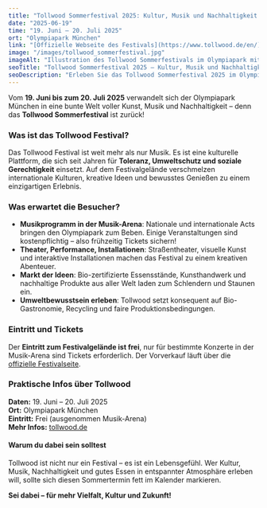 ```yaml
---
title: "Tollwood Sommerfestival 2025: Kultur, Musik und Nachhaltigkeit im Olympiapark"
date: "2025-06-19"
time: "19. Juni – 20. Juli 2025"
ort: "Olympiapark München"
link: "[Offizielle Webseite des Festivals](https://www.tollwood.de/en/)"
image: "/images/tollwood_sommerfestival.jpg"
imageAlt: "Illustration des Tollwood Sommerfestivals im Olympiapark mit vielen Menschen, Zelten, Musikbühnen und einem Riesenrad"
seoTitle: "Tollwood Sommerfestival 2025 – Kultur, Musik und Nachhaltigkeit im Olympiapark"
seoDescription: "Erleben Sie das Tollwood Sommerfestival 2025 im Olympiapark München vom 19. Juni bis 20. Juli. Genießen Sie ein einzigartiges Festival mit Kunst, Musik und einem starken Fokus auf Nachhaltigkeit."
---
```


Vom **19. Juni bis zum 20. Juli 2025** verwandelt sich der Olympiapark München in eine bunte Welt voller Kunst, Musik und Nachhaltigkeit – denn das **Tollwood Sommerfestival** ist zurück!

### Was ist das Tollwood Festival?
Das Tollwood Festival ist weit mehr als nur Musik. Es ist eine kulturelle Plattform, die sich seit Jahren für **Toleranz, Umweltschutz und soziale Gerechtigkeit** einsetzt. Auf dem Festivalgelände verschmelzen internationale Kulturen, kreative Ideen und bewusstes Genießen zu einem einzigartigen Erlebnis.

### Was erwartet die Besucher?
- **Musikprogramm in der Musik-Arena**: Nationale und internationale Acts bringen den Olympiapark zum Beben. Einige Veranstaltungen sind kostenpflichtig – also frühzeitig Tickets sichern!
- **Theater, Performance, Installationen**: Straßentheater, visuelle Kunst und interaktive Installationen machen das Festival zu einem kreativen Abenteuer.
- **Markt der Ideen**: Bio-zertifizierte Essensstände, Kunsthandwerk und nachhaltige Produkte aus aller Welt laden zum Schlendern und Staunen ein.
- **Umweltbewusstsein erleben**: Tollwood setzt konsequent auf Bio-Gastronomie, Recycling und faire Produktionsbedingungen.

### Eintritt und Tickets
Der **Eintritt zum Festivalgelände ist frei**, nur für bestimmte Konzerte in der Musik-Arena sind Tickets erforderlich. Der Vorverkauf läuft über die [offizielle Festivalseite](https://www.tollwood.de/en/).

### Praktische Infos über Tollwood 
**Daten:** 19. Juni – 20. Juli 2025  
**Ort:** Olympiapark München  
**Eintritt:** Frei (ausgenommen Musik-Arena)  
**Mehr Infos:** [tollwood.de](https://www.tollwood.de/en/)

#### Warum du dabei sein solltest
Tollwood ist nicht nur ein Festival – es ist ein Lebensgefühl. Wer Kultur, Musik, Nachhaltigkeit und gutes Essen in entspannter Atmosphäre erleben will, sollte sich diesen Sommertermin fett im Kalender markieren.

**Sei dabei – für mehr Vielfalt, Kultur und Zukunft!**
